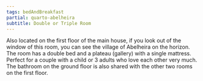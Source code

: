 ```yaml
---
tags: bedAndBreakfast
partial: quarto-abelheira
subtitle: Double or Triple Room
---
```


Also located on the first floor of the main house, if you look out of the window of this room, you can see the village of Abelheira on the horizon. The room has a double bed and a plateau (gallery) with a single mattress. Perfect for a couple with a child or 3 adults who love each other very much. The bathroom on the ground floor is also shared with the other two rooms on the first floor.
